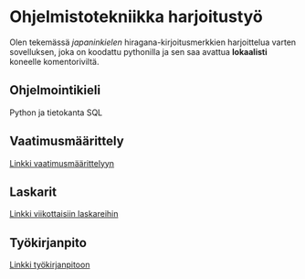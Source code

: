 # Ohjelmistotekniikka harjoitustyö

Olen tekemässä *japaninkielen* hiragana-kirjoitusmerkkien harjoittelua varten sovelluksen, joka on koodattu pythonilla ja sen saa avattua **lokaalisti** koneelle komentoriviltä.

## Ohjelmointikieli

Python ja tietokanta SQL

## Vaatimusmäärittely

[Linkki vaatimusmäärittelyyn](https://github.com/risla763/ot-harjoitustyo/blob/main/dokumentaatio/vaatimusmaarittely.md)

## Laskarit

[Linkki viikottaisiin laskareihin](https://github.com/risla763/ot-harjoitustyo/tree/main/laskarit)

## Työkirjanpito

[Linkki työkirjanpitoon](https://github.com/risla763/ot-harjoitustyo/blob/main/tyokirjanpito.md)
